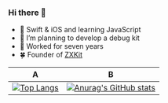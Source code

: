 ### Hi there 👋

- 🌱 Swift & iOS and learning JavaScript
- 🤔 I’m planning to develop a debug kit
- 🔭 Worked for seven years
- 🍀 Founder of [ZXKit](https://github.com/ZXKitCode)

|A|B|
|----|----|
|[![Top Langs](https://github-readme-stats.vercel.app/api/top-langs/?username=DamonHu&layout=compact)](/)|[![Anurag's GitHub stats](https://github-readme-stats.vercel.app/api?username=DamonHu&count_private=true&show_icons=true&theme=radical)](/)|






